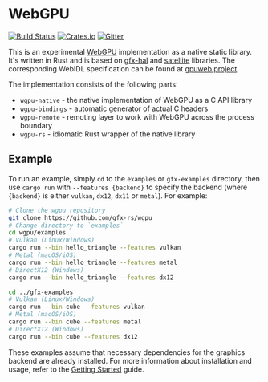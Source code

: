 # WebGPU
[![Build Status](https://travis-ci.org/gfx-rs/wgpu.svg)](https://travis-ci.org/gfx-rs/wgpu)
[![Crates.io](https://img.shields.io/crates/v/wgpu.svg)](https://crates.io/crates/wgpu)
[![Gitter](https://badges.gitter.im/gfx-rs/webgpu.svg)](https://gitter.im/gfx-rs/webgpu)

This is an experimental [WebGPU](https://www.w3.org/community/gpu/) implementation as a native static library. It's written in Rust and is based on [gfx-hal](https://github.com/gfx-rs/gfx) and [satellite](https://github.com/gfx-rs/gfx-memory) libraries. The corresponding WebIDL specification can be found at [gpuweb project](https://github.com/gpuweb/gpuweb/blob/master/design/sketch.webidl).

The implementation consists of the following parts:
  - `wgpu-native` - the native implementation of WebGPU as a C API library
  - `wgpu-bindings` - automatic generator of actual C headers
  - `wgpu-remote` - remoting layer to work with WebGPU across the process boundary
  - `wgpu-rs` - idiomatic Rust wrapper of the native library

## Example

To run an example, simply `cd` to the `examples` or `gfx-examples` directory, then use `cargo run` with `--features {backend}` to specify the backend (where `{backend}` is either `vulkan`, `dx12`, `dx11` or `metal`). For example:

```bash
# Clone the wgpu repository
git clone https://github.com/gfx-rs/wgpu
# Change directory to `examples`
cd wgpu/examples
# Vulkan (Linux/Windows)
cargo run --bin hello_triangle --features vulkan
# Metal (macOS/iOS)
cargo run --bin hello_triangle --features metal
# DirectX12 (Windows)
cargo run --bin hello_triangle --features dx12

cd ../gfx-examples
# Vulkan (Linux/Windows)
cargo run --bin cube --features vulkan
# Metal (macOS/iOS)
cargo run --bin cube --features metal
# DirectX12 (Windows)
cargo run --bin cube --features dx12
```

These examples assume that necessary dependencies for the graphics backend are already installed. For more information about installation and usage, refer to the [Getting Started](https://github.com/gfx-rs/gfx/blob/master/info/getting_started.md) guide.
